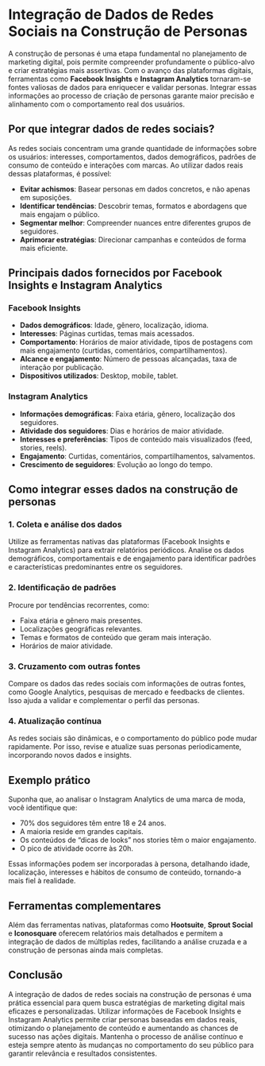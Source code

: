 # Integração de Dados de Redes Sociais na Construção de Personas

A construção de personas é uma etapa fundamental no planejamento de marketing digital, pois permite compreender profundamente o público-alvo e criar estratégias mais assertivas. Com o avanço das plataformas digitais, ferramentas como **Facebook Insights** e **Instagram Analytics** tornaram-se fontes valiosas de dados para enriquecer e validar personas. Integrar essas informações ao processo de criação de personas garante maior precisão e alinhamento com o comportamento real dos usuários.

## Por que integrar dados de redes sociais?

As redes sociais concentram uma grande quantidade de informações sobre os usuários: interesses, comportamentos, dados demográficos, padrões de consumo de conteúdo e interações com marcas. Ao utilizar dados reais dessas plataformas, é possível:

- **Evitar achismos**: Basear personas em dados concretos, e não apenas em suposições.
- **Identificar tendências**: Descobrir temas, formatos e abordagens que mais engajam o público.
- **Segmentar melhor**: Compreender nuances entre diferentes grupos de seguidores.
- **Aprimorar estratégias**: Direcionar campanhas e conteúdos de forma mais eficiente.

## Principais dados fornecidos por Facebook Insights e Instagram Analytics

### Facebook Insights

- **Dados demográficos**: Idade, gênero, localização, idioma.
- **Interesses**: Páginas curtidas, temas mais acessados.
- **Comportamento**: Horários de maior atividade, tipos de postagens com mais engajamento (curtidas, comentários, compartilhamentos).
- **Alcance e engajamento**: Número de pessoas alcançadas, taxa de interação por publicação.
- **Dispositivos utilizados**: Desktop, mobile, tablet.

### Instagram Analytics

- **Informações demográficas**: Faixa etária, gênero, localização dos seguidores.
- **Atividade dos seguidores**: Dias e horários de maior atividade.
- **Interesses e preferências**: Tipos de conteúdo mais visualizados (feed, stories, reels).
- **Engajamento**: Curtidas, comentários, compartilhamentos, salvamentos.
- **Crescimento de seguidores**: Evolução ao longo do tempo.

## Como integrar esses dados na construção de personas

### 1. Coleta e análise dos dados

Utilize as ferramentas nativas das plataformas (Facebook Insights e Instagram Analytics) para extrair relatórios periódicos. Analise os dados demográficos, comportamentais e de engajamento para identificar padrões e características predominantes entre os seguidores.

### 2. Identificação de padrões

Procure por tendências recorrentes, como:

- Faixa etária e gênero mais presentes.
- Localizações geográficas relevantes.
- Temas e formatos de conteúdo que geram mais interação.
- Horários de maior atividade.

### 3. Cruzamento com outras fontes

Compare os dados das redes sociais com informações de outras fontes, como Google Analytics, pesquisas de mercado e feedbacks de clientes. Isso ajuda a validar e complementar o perfil das personas.

### 4. Atualização contínua

As redes sociais são dinâmicas, e o comportamento do público pode mudar rapidamente. Por isso, revise e atualize suas personas periodicamente, incorporando novos dados e insights.

## Exemplo prático

Suponha que, ao analisar o Instagram Analytics de uma marca de moda, você identifique que:

- 70% dos seguidores têm entre 18 e 24 anos.
- A maioria reside em grandes capitais.
- Os conteúdos de “dicas de looks” nos stories têm o maior engajamento.
- O pico de atividade ocorre às 20h.

Essas informações podem ser incorporadas à persona, detalhando idade, localização, interesses e hábitos de consumo de conteúdo, tornando-a mais fiel à realidade.

## Ferramentas complementares

Além das ferramentas nativas, plataformas como **Hootsuite**, **Sprout Social** e **Iconosquare** oferecem relatórios mais detalhados e permitem a integração de dados de múltiplas redes, facilitando a análise cruzada e a construção de personas ainda mais completas.

## Conclusão

A integração de dados de redes sociais na construção de personas é uma prática essencial para quem busca estratégias de marketing digital mais eficazes e personalizadas. Utilizar informações de Facebook Insights e Instagram Analytics permite criar personas baseadas em dados reais, otimizando o planejamento de conteúdo e aumentando as chances de sucesso nas ações digitais. Mantenha o processo de análise contínuo e esteja sempre atento às mudanças no comportamento do seu público para garantir relevância e resultados consistentes.